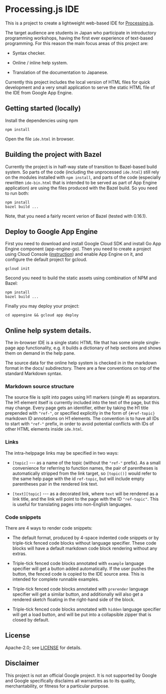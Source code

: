 # Processing.js IDE

This is a project to create a lightweight web-based IDE for
[Processing.js](http://processingjs.org/).

The target audience are students in Japan who participate in introductory
programming workshops, having the first ever experience of text-based
programming. For this reason the main focus areas of this project are:

*   Syntax checker.

*   Online / inline help system.

*   Translation of the documentation to Japanese.

Currently this project includes the local version of HTML files for quick
development and a very small application to serve the static HTML file
of the IDE from Google App Engine.

## Getting started (locally)

Install the dependencies using npm

    npm install

Open the file `ide.html` in browser.

## Building the project with Bazel

Currently the project is in half-way state of transition
to Bazel-based build system. So parts of the code (including
the unprocessed `ide.html`) still rely on the modules
installed with `npm install`, and parts of the code
(especially rewritten `ide-bin.html` that is intended
to be served as part of App Engine application) are
using the files produced with the Bazel build.
So you need to run both:

    npm install
    bazel build ...

Note, that you need a fairly recent verion of Bazel (tested with 0.16.1).

## Deploy to Google App Engine

First you need to download and install Google Cloud SDK and install Go App
Engine component (app-engine-go). Then you need to create a project using Cloud
Console
([instruction](https://cloud.google.com/appengine/docs/standard/go/quickstart))
and enable App Engine on it, and configure the default project for gcloud.

    gcloud init

Second you need to build the static assets using combination of NPM and Bazel:

    npm install
    bazel build ...

Finally you may deploy your project:

    cd appengine && gcloud app deploy

## Online help system details.

The in-browser IDE is a single static HTML file that has some simple
single-page app functionality, e.g. it builds a dictionary of help
sections and shows them on demand in the help pane.

The source data for the online help system is checked in in the
markdown format in the docs/ subdirectory. There are a few conventions
on top of the standard Markdown syntax.

### Markdown source structure

The source file is split into pages using H1 markers (single #) as
separators.  The H1 element itself is currently included into the text of the
page, but this may change. Every page gets an identifier, either by taking
the H1 title prepended with `"ref-"`, or specified explicitly in the form of
`{#ref-topic}` markdown ID annotations on H1 elements. The convention is to
have all IDs to start with `"ref-"` prefix, in order to avoid potential
conflicts with IDs of other HTML elements inside `ide.html`.

### Links

The intra-helppage links may be specified in two ways:

* `[topic]` --- as a name of the topic (without the `"ref-"` prefix). As a
  small convenience for referring to function names, the pair of parentheses
  is automatically stripped from the link target, so `[topic()]` would refer
  to the same help page with the id `ref-topic`, but will include empty
  parentheses pair in the rendered link text.

* `[text][topic]` --- as a decorated link, where `text` will be rendered
   as a link title, and the link will point to the page with the ID
   `"ref-topic"`. This is useful for translating pages into non-English
   languages.

### Code snippets

There are 4 ways to render code snippets:

* The default format, produced by 4-space indented code snippets
  or by triple-tick fenced code blocks without language specifier.
  These code blocks will have a default markdown code block rendering
  without any extras.

* Triple-tick fenced code blocks annotated with `example` language
  specifier will get a button added automatically. If the user pushes
  the button, the fenced code is copied to the IDE source area.
  This is intended for complete runnable examples.

* Triple-tick fenced code blocks annotated with `prerender` language
  specifier will get a similar button, and additionally will also 
  get a rendered sketch floating in the right-hand side of the block.

* Triple-tick fenced code blocks annotated with `hidden` language
  specifier will get a load button, and will be put into a collapsible
  zipper that is closed by default.

## License

Apache-2.0; see [LICENSE](LICENSE) for details.

## Disclaimer

This project is not an official Google project. It is not supported by Google
and Google specifically disclaims all warranties as to its quality,
merchantability, or fitness for a particular purpose.
